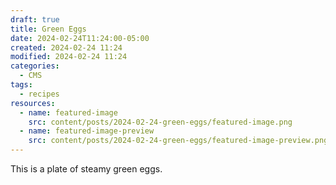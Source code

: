 ```yaml
---
draft: true
title: Green Eggs
date: 2024-02-24T11:24:00-05:00
created: 2024-02-24 11:24
modified: 2024-02-24 11:24
categories:
  - CMS
tags:
  - recipes
resources:
  - name: featured-image
    src: content/posts/2024-02-24-green-eggs/featured-image.png
  - name: featured-image-preview
    src: content/posts/2024-02-24-green-eggs/featured-image-preview.png
---
```

This is a plate of steamy green eggs.